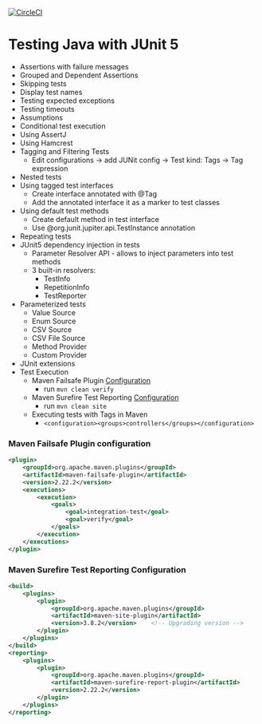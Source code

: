 [![CircleCI](https://circleci.com/gh/dpopkov/sfgtestjunit5/tree/main.svg?style=svg)](https://circleci.com/gh/dpopkov/sfgtestjunit5/tree/main)

# Testing Java with JUnit 5

* Assertions with failure messages
* Grouped and Dependent Assertions
* Skipping tests
* Display test names
* Testing expected exceptions
* Testing timeouts
* Assumptions
* Conditional test execution
* Using AssertJ
* Using Hamcrest
* Tagging and Filtering Tests
    * Edit configurations -> add JUNit config -> Test kind: Tags -> Tag expression
* Nested tests
* Using tagged test interfaces
    * Create interface annotated with @Tag
    * Add the annotated interface it as a marker to test classes
* Using default test methods
    * Create default method in test interface
    * Use @org.junit.jupiter.api.TestInstance annotation
* Repeating tests
* JUnit5 dependency injection in tests
    * Parameter Resolver API - allows to inject parameters into test methods
    * 3 built-in resolvers:
        * TestInfo
        * RepetitionInfo
        * TestReporter
* Parameterized tests
    * Value Source
    * Enum Source
    * CSV Source
    * CSV File Source
    * Method Provider
    * Custom Provider
* JUnit extensions
* Test Execution
    * Maven Failsafe Plugin [Configuration](#maven-failsafe-plugin-configuration)
        * run `mvn clean verify`
    * Maven Surefire Test Reporting [Configuration](#maven-surefire-test-reporting-configuration)
        * run `mvn clean site`
    * Executing tests with Tags in Maven
        * `<configuration><groups>controllers</groups></configuration>`

### Maven Failsafe Plugin configuration
```xml
<plugin>
    <groupId>org.apache.maven.plugins</groupId>
    <artifactId>maven-failsafe-plugin</artifactId>
    <version>2.22.2</version>
    <executions>
        <execution>
            <goals>
                <goal>integration-test</goal>
                <goal>verify</goal>
            </goals>
        </execution>
    </executions>
</plugin>
```
### Maven Surefire Test Reporting Configuration
```xml
<build>
    <plugins>
        <plugin>
            <groupId>org.apache.maven.plugins</groupId>
            <artifactId>maven-site-plugin</artifactId>
            <version>3.8.2</version>    <!-- Upgrading version -->
        </plugin>
    </plugins>
</build>
<reporting>
    <plugins>
        <plugin>
            <groupId>org.apache.maven.plugins</groupId>
            <artifactId>maven-surefire-report-plugin</artifactId>
            <version>2.22.2</version>
        </plugin>
    </plugins>
</reporting>
```
